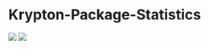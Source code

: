# Krypton-Package-Statistics

<a href="https://github.com/Wagnerp/Krypton-Package-Statistics/blob/master/Documents/Modules/Standard/Krypton-Toolkit-Suite-Standard-Modules.md"><img src="https://github.com/Wagnerp/Krypton-Package-Statistics/blob/master/Assets/Standard%20Toolkit%20Stable.png" /></a> <a href="https://github.com/Wagnerp/Krypton-Package-Statistics/blob/master/Documents/Modules/Extended/Krypton%20Toolkit%20Suite%20Extended%20Modules.md"><img src="https://github.com/Wagnerp/Krypton-Package-Statistics/blob/master/Assets/Extended%20Toolkit.png" /></a>